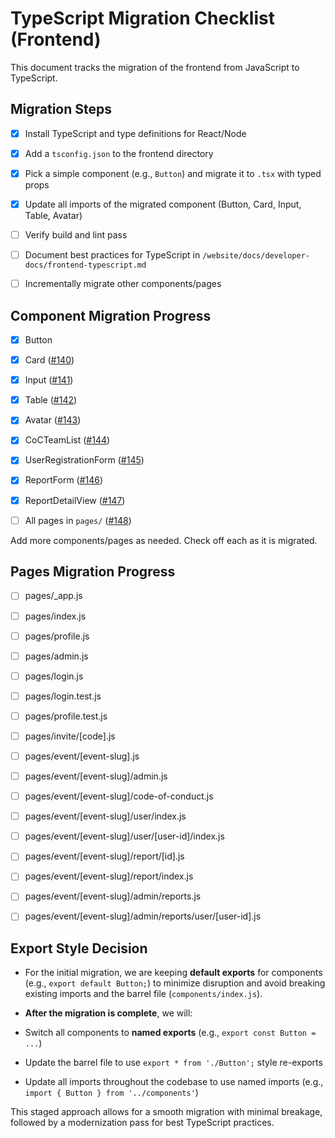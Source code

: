 # TypeScript Migration Checklist (Frontend)

  

This document tracks the migration of the frontend from JavaScript to TypeScript.

  

## Migration Steps

  

- [X] Install TypeScript and type definitions for React/Node

- [X] Add a `tsconfig.json` to the frontend directory

- [X] Pick a simple component (e.g., `Button`) and migrate it to `.tsx` with typed props

- [X] Update all imports of the migrated component (Button, Card, Input, Table, Avatar)

- [ ] Verify build and lint pass

- [ ] Document best practices for TypeScript in `/website/docs/developer-docs/frontend-typescript.md`

- [ ] Incrementally migrate other components/pages

  

## Component Migration Progress

  

- [X] Button

- [X] Card ([#140](https://github.com/mattstratton/conducky/issues/140))

- [X] Input ([#141](https://github.com/mattstratton/conducky/issues/141))

- [X] Table ([#142](https://github.com/mattstratton/conducky/issues/142))

- [X] Avatar ([#143](https://github.com/mattstratton/conducky/issues/143))

- [X] CoCTeamList ([#144](https://github.com/mattstratton/conducky/issues/144))

- [X] UserRegistrationForm ([#145](https://github.com/mattstratton/conducky/issues/145))

- [X] ReportForm ([#146](https://github.com/mattstratton/conducky/issues/146))

- [X] ReportDetailView ([#147](https://github.com/mattstratton/conducky/issues/147))

- [ ] All pages in `pages/` ([#148](https://github.com/mattstratton/conducky/issues/148))

  

Add more components/pages as needed. Check off each as it is migrated.

  

## Pages Migration Progress

  

- [ ] pages/_app.js

- [ ] pages/index.js

- [ ] pages/profile.js

- [ ] pages/admin.js

- [ ] pages/login.js

- [ ] pages/login.test.js

- [ ] pages/profile.test.js

- [ ] pages/invite/[code].js

- [ ] pages/event/[event-slug].js

- [ ] pages/event/[event-slug]/admin.js

- [ ] pages/event/[event-slug]/code-of-conduct.js

- [ ] pages/event/[event-slug]/user/index.js

- [ ] pages/event/[event-slug]/user/[user-id]/index.js

- [ ] pages/event/[event-slug]/report/[id].js

- [ ] pages/event/[event-slug]/report/index.js

- [ ] pages/event/[event-slug]/admin/reports.js

- [ ] pages/event/[event-slug]/admin/reports/user/[user-id].js

  

## Export Style Decision

  

- For the initial migration, we are keeping **default exports** for components (e.g., `export default Button;`) to minimize disruption and avoid breaking existing imports and the barrel file (`components/index.js`).

- **After the migration is complete**, we will:

- Switch all components to **named exports** (e.g., `export const Button = ...`)

- Update the barrel file to use `export * from './Button';` style re-exports

- Update all imports throughout the codebase to use named imports (e.g., `import { Button } from '../components'`)

  

This staged approach allows for a smooth migration with minimal breakage, followed by a modernization pass for best TypeScript practices.